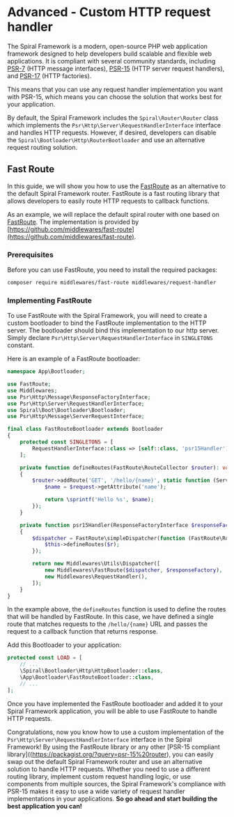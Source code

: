 # Advanced - Custom HTTP request handler

The Spiral Framework is a modern, open-source PHP web application framework designed to help developers build scalable
and flexible web applications. It is compliant with several community standards,
including [PSR-7](https://www.php-fig.org/psr/psr-7/) (HTTP message
interfaces), [PSR-15](https://www.php-fig.org/psr/psr-15/) (HTTP server request handlers),
and [PSR-17](https://www.php-fig.org/psr/psr-17/) (HTTP factories).

This means that you can use any request handler implementation you want with PSR-15, which means you can choose the
solution that works best for your application.

By default, the Spiral Framework includes the `Spiral\Router\Router` class which implements the
`Psr\Http\Server\RequestHandlerInterface` interface and handles HTTP requests. However, if desired, developers can
disable the `Spiral\Bootloader\Http\RouterBootloader` and use an alternative request routing solution.

## Fast Route

In this guide, we will show you how to use the [FastRoute](https://github.com/nikic/FastRoute) as an alternative to the
default Spiral Framework router. FastRoute is a fast routing library that allows developers to easily route HTTP
requests to callback functions.

As an example, we will replace the default spiral router with one based
on [FastRoute](https://github.com/nikic/FastRoute). The implementation is provided
by [https://github.com/middlewares/fast-route](https://github.com/middlewares/fast-route).

### Prerequisites

Before you can use FastRoute, you need to install the required packages:

```bash
composer require middlewares/fast-route middlewares/request-handler
```

### Implementing FastRoute

To use FastRoute with the Spiral Framework, you will need to create a custom bootloader to bind the FastRoute
implementation to the HTTP server. The bootloader should bind this implementation to our http server. Simply
declare `Psr\Http\Server\RequestHandlerInterface` in `SINGLETONS` constant.

Here is an example of a FastRoute bootloader:

```php
namespace App\Bootloader;

use FastRoute;
use Middlewares;
use Psr\Http\Message\ResponseFactoryInterface;
use Psr\Http\Server\RequestHandlerInterface;
use Spiral\Boot\Bootloader\Bootloader;
use Psr\Http\Message\ServerRequestInterface;

final class FastRouteBootloader extends Bootloader
{
    protected const SINGLETONS = [
        RequestHandlerInterface::class => [self::class, 'psr15Handler'],
    ];

    private function defineRoutes(FastRoute\RouteCollector $router): void
    {
        $router->addRoute('GET', '/hello/{name}', static function (ServerRequestInterface $request): string {
            $name = $request->getAttribute('name');

            return \sprintf('Hello %s', $name);
        });
    }

    private function psr15Handler(ResponseFactoryInterface $responseFactory): RequestHandlerInterface
    {
        $dispatcher = FastRoute\simpleDispatcher(function (FastRoute\RouteCollector $r) {
            $this->defineRoutes($r);
        });

        return new Middlewares\Utils\Dispatcher([
            new Middlewares\FastRoute($dispatcher, $responseFactory),
            new Middlewares\RequestHandler(),
        ]);
    }
}
```

In the example above, the `defineRoutes` function is used to define the routes that will be handled by FastRoute. In
this case, we have defined a single route that matches requests to the `/hello/{name}` URL and passes the request to a
callback function that returns response.

Add this Bootloader to your application:

```php app/src/Application/Kernel.php
protected const LOAD = [
    // ...
    \Spiral\Bootloader\Http\HttpBootloader::class,
    \App\Bootloader\FastRouteBootloader::class,
    // ...
];
```

Once you have implemented the FastRoute bootloader and added it to your Spiral Framework application, you will be able
to use FastRoute to handle HTTP requests.

Congratulations, now you know how to use a custom implementation of the `Psr\Http\Server\RequestHandlerInterface`
interface in the Spiral Framework! By using the FastRoute library or any
other [PSR-15 compliant library]((https://packagist.org/?query=psr-15%20router), you can easily swap out the default
Spiral Framework router and use an alternative solution to handle HTTP requests. Whether you need to use a different 
routing library, implement custom request handling logic, or use components from multiple sources, the Spiral 
Framework's compliance with PSR-15 makes it easy to use a wide variety of request handler implementations in
your applications. **So go ahead and start building the best application you can!**